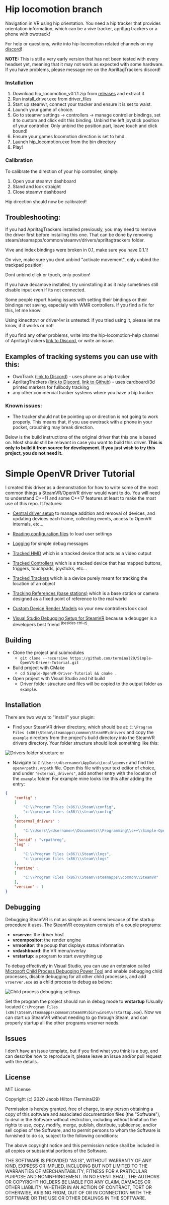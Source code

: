 # Hip locomotion branch

Navigation in VR using hip orientation. You need a hip tracker that provides orientation information, which can be a vive tracker, apriltag trackers or a phone with owotrack!

For help or questions, write into hip-locomotion related channels on my [discord](https://discord.gg/CSnp8AB3yy)!

**NOTE:** This is still a very early version that has not been tested with every headset yet, meaning that it may not work as expected with some hardware. If you have problems, please message me on the ApriltagTrackers discord!

### Installation

1. Download hip_locomotion_v0.1.1.zip from [releases](https://github.com/ju1ce/Simple-OpenVR-Bridge-Driver/releases/tag/v0.1.1) and extract it
2. Run install_driver.exe from driver_files
3. Start up steamvr, connect your tracker and ensure it is set to waist.
4. Launch your game of choice.
5. Go to steamvr settings -> controllers -> manage controller bindings, set it to custom and click edit this binding. Unbind the left joystick position of your controller. Only unbind the position part, leave touch and click bound!
6. Ensure your games locomotion direction is set to hmd.
7. Launch hip_locomotion.exe from the bin directory
8. Play!

### Calibration

To calibrate the direction of your hip controller, simply:

1. Open your steamvr dashboard
2. Stand and look straight
3. Close steamvr dashboard

Hip direction should now be calibrated!

## Troubleshooting:

If you had ApriltagTrackers installed previously, you may need to remove the driver first before installing this one. That can be done by removing steam/steamapps/common/steamvr/drivers/apriltagtrackers folder.

Vive and index bindings were broken in 0.1, make sure you have 0.1.1!

On vive, make sure you dont unbind "activate movement", only unbind the trackpad position!

Dont unbind click or touch, only position!

If you have decamove installed, try uninstalling it as it may sometimes still disable input even if its not connected.

Some people report having issues with setting their bindings or their bindings not saving, especialy with WMR controllers. If you find a fix for this, let me know!

Using kinecttovr or driver4vr is untested: if you tried using it, please let me know, if it works or not!

If you find any other problems, write into the hip-locomotion-help channel of ApriltagTrackers [link to Discord](https://discord.gg/CSnp8AB3yy "https://discord.gg/CSnp8AB3yy"), or write an issue.

## Examples of tracking systems you can use with this: 

- OwoTrack ([link to Discord](https://discord.com/invite/ZVFfgt7tuj "https://discord.com/invite/ZVFfgt7tuj")) - uses phone as a hip tracker
- ApriltagTrackers ([link to Discord](https://discord.gg/CSnp8AB3yy "https://discord.gg/CSnp8AB3yy"), [link to Github]( https://github.com/ju1ce/April-Tag-VR-FullBody-Tracker "https://github.com/ju1ce/April-Tag-VR-FullBody-Tracker")) - uses cardboard/3d printed markers for fullbody tracking
- any other commercial tracker systems where you have a hip tracker

### Known issues:

- The tracker should not be pointing up or direction is not going to work properly. This means that, if you use owotrack with a phone in your pocket, crouching may break direction.

Below is the build instructions of the original driver that this one is based on. Most should still be relavant in case you want to build this driver. **This is only to build it from source for development. If you just wish to try this project, you do not need it.**

# Simple OpenVR Driver Tutorial
I created this driver as a demonstration for how to write some of the most common things a SteamVR/OpenVR driver would want to do. You will need to understand C++11 and some C++17 features at least to make the most use of this repo. It features:

- [Central driver setup](driver_files/src/Driver/IVRDriver.hpp)
to manage addition and removal of devices, and updating devices each frame, collecting events, access to OpenVR internals, etc...

- [Reading configuration files](driver_files/src/Driver/VRDriver.cpp#L114)
to load user settings 

- [Logging](driver_files/src/Driver/VRDriver.cpp#L142)
for simple debug messages

- [Tracked HMD](driver_files/src/Driver/HMDDevice.hpp)
which is a tracked device that acts as a video output

- [Tracked Controllers](driver_files/src/Driver/ControllerDevice.hpp)
which is a tracked device that has mapped buttons, triggers, touchpads, joysticks, etc...

- [Tracked Trackers](driver_files/src/Driver/TrackerDevice.hpp)
which is a device purely meant for tracking the location of an object

- [Tracking References (base stations)](driver_files/src/Driver/TrackingReferenceDevice.hpp)
which is a base station or camera designed as a fixed point of reference to the real world

- [Custom Device Render Models](driver_files/driver/example/resources/rendermodels/example_controller)
so your new controllers look cool

- [Visual Studio Debugging Setup for SteamVR](#debugging)
because a debugger is a developers best friend <sup>(besides ctrl-z)</sup>.

## Building
- Clone the project and submodules
	- `git clone --recursive https://github.com/terminal29/Simple-OpenVR-Driver-Tutorial.git`
- Build project with CMake
	- `cd Simple-OpenVR-Driver-Tutorial && cmake .`
- Open project with Visual Studio and hit build
	- Driver folder structure and files will be copied to the output folder as `example`.
	
## Installation

There are two ways to "install" your plugin:

- Find your SteamVR driver directory, which should be at:
  `C:\Program Files (x86)\Steam\steamapps\common\SteamVR\drivers`
  and copy the `example` directory from the project's build directory into the SteamVR drivers directory. Your folder structure should look something like this:

![Drivers folder structure](https://i.imgur.com/hOsDk1H.png)
or

- Navigate to `C:\Users\<Username>\AppData\Local\openvr` and find the `openvrpaths.vrpath` file. Open this file with your text editor of choice, and under `"external_drivers"`, add another entry with the location of the `example` folder. For example mine looks like this after adding the entry:

```json
{
	"config" : 
	[
		"C:\\Program Files (x86)\\Steam\\config",
		"c:\\program files (x86)\\steam\\config"
	],
	"external_drivers" : 
	[
		"C:\\Users\\<Username>\\Documents\\Programming\\c++\\Simple-OpenVR-Driver-Tutorial\\build\\Debug\\example"
	],
	"jsonid" : "vrpathreg",
	"log" : 
	[
		"C:\\Program Files (x86)\\Steam\\logs",
		"c:\\program files (x86)\\steam\\logs"
	],
	"runtime" : 
	[
		"C:\\Program Files (x86)\\Steam\\steamapps\\common\\SteamVR"
	],
	"version" : 1
}
```

## Debugging
Debugging SteamVR is not as simple as it seems because of the startup procedure it uses. The SteamVR ecosystem consists of a couple programs:

 - **vrserver**: the driver host
 - **vrcompositor**: the render engine
 - **vrmonitor**: the popup that displays status information
 - **vrdashboard**: the VR menu/overlay
 - **vrstartup**: a program to start everything up
 
 To debug effectively in Visual Studio, you can use an extension called [Microsoft Child Process Debugging Power Tool](https://marketplace.visualstudio.com/items?itemName=vsdbgplat.MicrosoftChildProcessDebuggingPowerTool) and enable debugging child processes, disable debugging for all other child processes, and add `vrserver.exe` as a child process to debug as below:
  
![Child process debugging settings](https://i.imgur.com/yDNvLMm.png)

Set the program the project should run in debug mode to **vrstartup** (Usually located `C:\Program Files (x86)\Steam\steamapps\common\SteamVR\bin\win64\vrstartup.exe`). Now we can start up SteamVR without needing to go through Steam, and can properly startup all the other programs vrserver needs. 

## Issues
I don't have an issue template, but if you find what you think is a bug, and can describe how to reproduce it, please leave an issue and/or pull request with the details.

## License
MIT License

Copyright (c) 2020 Jacob Hilton (Terminal29)

Permission is hereby granted, free of charge, to any person obtaining a copy
of this software and associated documentation files (the "Software"), to deal
in the Software without restriction, including without limitation the rights
to use, copy, modify, merge, publish, distribute, sublicense, and/or sell
copies of the Software, and to permit persons to whom the Software is
furnished to do so, subject to the following conditions:

The above copyright notice and this permission notice shall be included in all
copies or substantial portions of the Software.

THE SOFTWARE IS PROVIDED "AS IS", WITHOUT WARRANTY OF ANY KIND, EXPRESS OR
IMPLIED, INCLUDING BUT NOT LIMITED TO THE WARRANTIES OF MERCHANTABILITY,
FITNESS FOR A PARTICULAR PURPOSE AND NONINFRINGEMENT. IN NO EVENT SHALL THE
AUTHORS OR COPYRIGHT HOLDERS BE LIABLE FOR ANY CLAIM, DAMAGES OR OTHER
LIABILITY, WHETHER IN AN ACTION OF CONTRACT, TORT OR OTHERWISE, ARISING FROM,
OUT OF OR IN CONNECTION WITH THE SOFTWARE OR THE USE OR OTHER DEALINGS IN THE
SOFTWARE.
